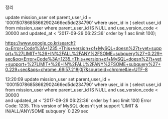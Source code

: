 
정리

update mission_user set parent_user_id = '000150786858662902466ed5dd234790' where user_id in (
select user_id
from mission_user 
where parent_user_id IS NULL
	and use_version_code < 30000
    and updated_at < '2017-09-29 06:22:36'
order by 1 asc limit 100); 

https://www.google.co.kr/search?q=Error+Code%3A+1235.+This+version+of+MySQL+doesn%27t+yet+support+%27LIMIT+%26+IN%2FALL%2FANY%2FSOME+subquery%27+0.229+sec&oq=Error+Code%3A+1235.+This+version+of+MySQL+doesn%27t+yet+support+%27LIMIT+%26+IN%2FALL%2FANY%2FSOME+subquery%27+0.229+sec&aqs=chrome..69i57.218j0j7&sourceid=chrome&ie=UTF-8


13:20:09	update mission_user set parent_user_id = '000150786858662902466ed5dd234790' where user_id in ( select user_id from mission_user  where parent_user_id IS NULL  and use_version_code < 30000     
and updated_at < '2017-09-29 06:22:36' order by 1 asc limit 100)	Error Code: 1235. This version of MySQL doesn't yet support 'LIMIT & IN/ALL/ANY/SOME subquery'	0.229 sec

